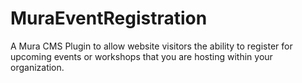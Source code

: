 MuraEventRegistration
=====================

A Mura CMS Plugin to allow website visitors the ability to register for upcoming events or workshops that you are hosting within your organization.
